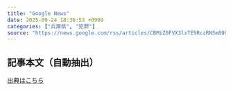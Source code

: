 ```yaml
---
title: "Google News"
date: 2025-09-24 18:36:53 +0900
categories: ["兵庫県", "犯罪"]
source: "https://news.google.com/rss/articles/CBMiZ0FVX3lxTE9RczRNSm80OEhMMEpBV3YxX1B3WDJlcjAwSVZtRkdJR1BtR1NyNTlqTGl0cVdnc21Nd3BkYndiMkJ4bmx0SDJ3SThDYUQ1Wmg0eFM4Y2Z0dHhjaHpuNnNraFA2U0pxYms?oc=5"
---
```


## 記事本文（自動抽出）
<body class="y0K44d EA71Tc" id="readabilityBody"></body>

[出典はこちら](https://news.google.com/rss/articles/CBMiZ0FVX3lxTE9RczRNSm80OEhMMEpBV3YxX1B3WDJlcjAwSVZtRkdJR1BtR1NyNTlqTGl0cVdnc21Nd3BkYndiMkJ4bmx0SDJ3SThDYUQ1Wmg0eFM4Y2Z0dHhjaHpuNnNraFA2U0pxYms?oc=5)
